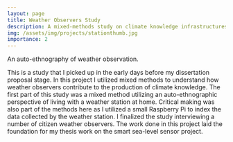 ```yaml
---
layout: page
title: Weather Observers Study
description: A mixed-methods study on climate knowledge infrastructures focusing on weather observers
img: /assets/img/projects/stationthumb.jpg
importance: 2
---
```


<div class="row">
    <div class="col-sm mt-3 mt-md-0">
        <img class="img-fluid rounded z-depth-1" src="{{ '/assets/img/projects/station.jpg' | relative_url }}" alt="" title="Weather Station"/>
    </div>
</div>
<div class="caption">
    An auto-ethnography of weather observation.
</div>

This is a study that I picked up in the early days before my dissertation proposal stage. In this project I utilized mixed methods to understand how weather observers contribute to the production of climate knowledge. The first part of this study was a mixed method utilizing an auto-ethnographic perspective of living with a weather station at home. Critical making was also part of the methods here as I utilized a small Raspberry Pi to index the data collected by the weather station. I finalized the study interviewing a number of citizen weather observers. The work done in this project laid the foundation for my thesis work on the smart sea-level sensor project.
